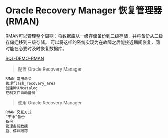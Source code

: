 # Oracle Recovery Manager 恢复管理器(RMAN)

RMAN可以管理整个周期：将数据库从一级存储备份到二级存储，并将备份从二级存储迁移到三级存储。
可以将这样的系统实现为在故障之后能接近瞬间恢复，同时能在必要时及时恢复数据库。

[SQL-DEMO-RMAN](../../sql_demo/backup/rman.sql)

> 配置 Oracle Recovery Manager

```html
RMAN 常用命令
管理flash_recovery_area
创建RMANcatalog
控制文件自动备份
```

> 使用 Oracle Recovery Manager

```html
RMAN 交互方式
“干净”备份
备份
管理备份数据
启、停块跟踪
```

